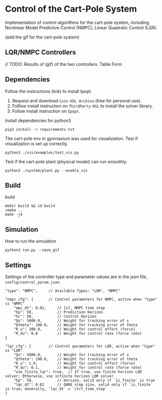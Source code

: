 # Control of the Cart-Pole System

Implementation of control algorithms for the cart-pole system, including Nonlinear Model Predictive Control (NMPC), Linear Quadratic Control (LQR). 

(add the gif for the cart-pole system)

## LQR/NMPC Controllers

// TODO: Results of (gif) of the two controllers. Table Form

## Dependencies

Follow the instructions (link) to install Ipopt.
1. Request and download `Coin-HSL Archive` (free for personal use). 
2. Folllow install instruction on `ThirdParty-HSL` to install the solver library. 
3. Follow install instruction on `Ipopt`.

Install dependencies for python3
```
pip3 install -r requirements.txt
```

The cart-pole env in gymnasium was used for visualization. Test if visualization is set up correctly. 
```
python3 ./vis/examples/test_vis.py
```

Test if the cart-pole plant (physical model) can run smoothly:
```
python3 ./system/plant.py --enable_vis
```

## Build

build

```
mkdir build && cd build
cmake ..
make -j4
```

## Simulation

How to run the simulation

```
python3 run.py --save_gif
```

## Settings

Settings of the controller type and parameter values are in the json file, `config/control_param.json`.  

```
"type": "NMPC",     // Available Types: "LQR", "NMPC"

"nmpc_cfg": {       // Control parameters for NMPC, active when "type" is "NMPC"
    "mpc_dt": 0.02,     // [s], NMPC time step
    "hp": 50,           // Prediction Horizon
    "hc": 50,           // Control Horizon
    "Qx": 5000.0,       // Weight for tracking error of x
    "Qtheta": 100.0,    // Weight for tracking error of theta
    "R_u": 100.0,       // Weight for control effort (force)
    "R_du": 0.0         // Weight for control rate (force rate)
}

"lqr_cfg": {        // Control parameters for LQR, active when "type" is "LQR"
    "Qx": 5000.0,       // Weight for tracking error of x
    "Qtheta": 100.0,    // Weight for tracking error of theta
    "R_u": 1.0,         // Weight for control effort (force)
    "R_du": 0.1,        // Weight for control rate (force rate)
    "use_finite_lqr": true,  // If true, use finite horizon LQR solver; Otherwise, use infinite horizon LQR solver
    "hp": 50,           // Horizon, valid only if `is_finite` is true
    "lqr_dt": 0.02      // DARE step size, valid only if `is_finite` is true; Generally, `lqr_dt` = `ctrl_time_step`
}

```

